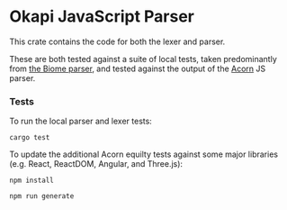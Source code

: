 # Okapi JavaScript Parser

This crate contains the code for both the lexer and parser.

These are both tested against a suite of local tests, taken predominantly from [the Biome parser](https://github.com/biomejs/biome/tree/main/crates/biome_js_parser), and tested against the output of the [Acorn](https://github.com/acornjs/acorn/tree/master) JS parser.

### Tests

To run the local parser and lexer tests:

```shell
cargo test
```

To update the additional Acorn equilty tests against some major libraries (e.g. React, ReactDOM, Angular, and Three.js):

```shell
npm install

npm run generate
```
